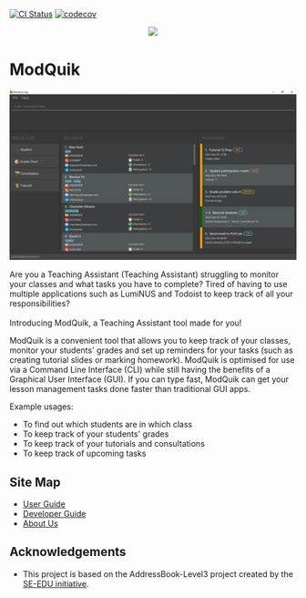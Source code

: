 [![CI Status](https://github.com/AY2223S1-CS2103T-W17-3/tp/workflows/Java%20CI/badge.svg)](https://github.com/AY2223S1-CS2103T-W17-3/tp/actions)
[![codecov](https://codecov.io/gh/AY2223S1-CS2103T-W17-3/tp/branch/master/graph/badge.svg?token=9M3PU7F9CR)](https://codecov.io/gh/AY2223S1-CS2103T-W17-3/tp)

<p align="center">
  <img src="images/ModQuikLogo.png"/>
</p>

# ModQuik

![Ui](docs/images/Ui.png)

Are you a Teaching Assistant (Teaching Assistant) struggling to monitor your classes and what tasks you have to complete?
Tired of having to use multiple applications such as LumiNUS and Todoist to keep track of all your responsibilities? <br>
<br>
Introducing ModQuik, a Teaching Assistant tool made for you!

ModQuik is a convenient tool that allows you to keep track of your classes, monitor your students' grades and set up reminders for your tasks (such as creating tutorial slides or marking homework).
ModQuik is optimised for use via a Command Line Interface (CLI) while still having the benefits of a Graphical User Interface (GUI).
If you can type fast, ModQuik can get your lesson management tasks done faster than traditional GUI apps.

Example usages:
  * To find out which students are in which class
  * To keep track of your students' grades
  * To keep track of your tutorials and consultations
  * To keep track of upcoming tasks

## Site Map
- [User Guide](https://ay2223s1-cs2103t-w17-3.github.io/tp/UserGuide.html)
- [Developer Guide](https://ay2223s1-cs2103t-w17-3.github.io/tp/DeveloperGuide.html)
- [About Us](https://ay2223s1-cs2103t-w17-3.github.io/tp/AboutUs.html)

## Acknowledgements
* This project is based on the AddressBook-Level3 project created by the [SE-EDU initiative](https://se-education.org).
